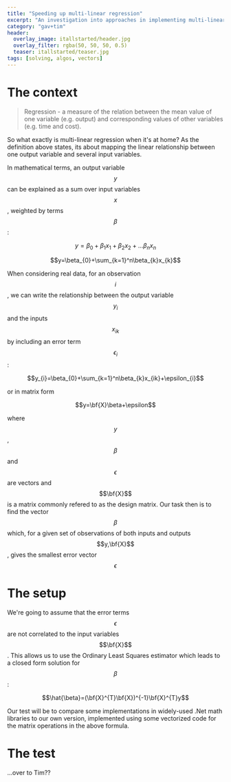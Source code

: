 ```yaml
---
title: "Speeding up multi-linear regression"
excerpt: "An investigation into approaches in implementing multi-linear regression"
category: "gav+tim"
header:
  overlay_image: itallstarted/header.jpg
  overlay_filter: rgba(50, 50, 50, 0.5)
  teaser: itallstarted/teaser.jpg
tags: [solving, algos, vectors]
---
```


# The context

> Regression - a measure of the relation between the mean value of one variable (e.g. output) and corresponding values of other variables (e.g. time and cost).

So what exactly is multi-linear regression when it's at home? As the definition above states, its about mapping the linear relationship between one output variable and several input variables. 

In mathematical terms, an output variable $$y$$ can be explained as a sum over input variables $$x$$, weighted by terms $$\beta$$:

$$y=\beta_{0}+\beta_{1}x_{1}+\beta_{2}x_{2}+...\beta_{n}x_{n}$$

$$y=\beta_{0}+\sum_{k=1}^n\beta_{k}x_{k}$$

When considering real data, for an observation $$i$$, we can write the relationship between the output variable $$y_{i}$$ and the inputs $$x_{ik}$$ by including an error term $$\epsilon_{i}$$:

$$y_{i}=\beta_{0}+\sum_{k=1}^n\beta_{k}x_{ik}+\epsilon_{i}$$

or in matrix form

$$y=\bf{X}\beta+\epsilon$$

where $$y$$, $$\beta$$ and $$\epsilon$$ are vectors and $$\bf{X}$$ is a matrix commonly refered to as the design matrix. Our task then is to find the vector $$\beta$$ which, for a given set of observations of both inputs and outputs $$y,\bf{X}$$, gives the smallest error vector $$\epsilon$$

# The setup

We're going to assume that the error terms $$\epsilon$$ are not correlated to the input variables $$\bf{X}$$.  This allows us to use the Ordinary Least Squares estimator which leads to a closed form solution for $$\beta$$:

$$\hat{\beta}=(\bf{X}^{T}\bf{X})^{-1}\bf{X}^{T}y$$

Our test will be to compare some implementations in widely-used .Net math libraries to our own version, implemented using some vectorized code for the matrix operations in the above formula.

# The test

...over to Tim??